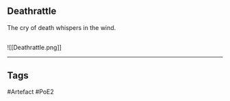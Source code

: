 ## Deathrattle
The cry of death whispers in the wind.
##
![[Deathrattle.png]]

---
## Tags
#Artefact
#PoE2